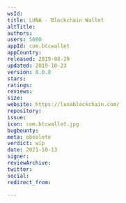 ```yaml
---
wsId: 
title: LUNA - Blockchain Wallet
altTitle: 
authors: 
users: 5000
appId: com.btcwallet
appCountry: 
released: 2019-08-29
updated: 2019-10-23
version: 8.0.8
stars: 
ratings: 
reviews: 
size: 
website: https://lunablockchain.com/
repository: 
issue: 
icon: com.btcwallet.jpg
bugbounty: 
meta: obsolete
verdict: wip
date: 2021-10-13
signer: 
reviewArchive: 
twitter: 
social: 
redirect_from: 

---
```


